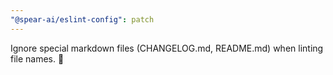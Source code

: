 ```yaml
---
"@spear-ai/eslint-config": patch
---
```


Ignore special markdown files (CHANGELOG.md, README.md) when linting file names. 🐛
